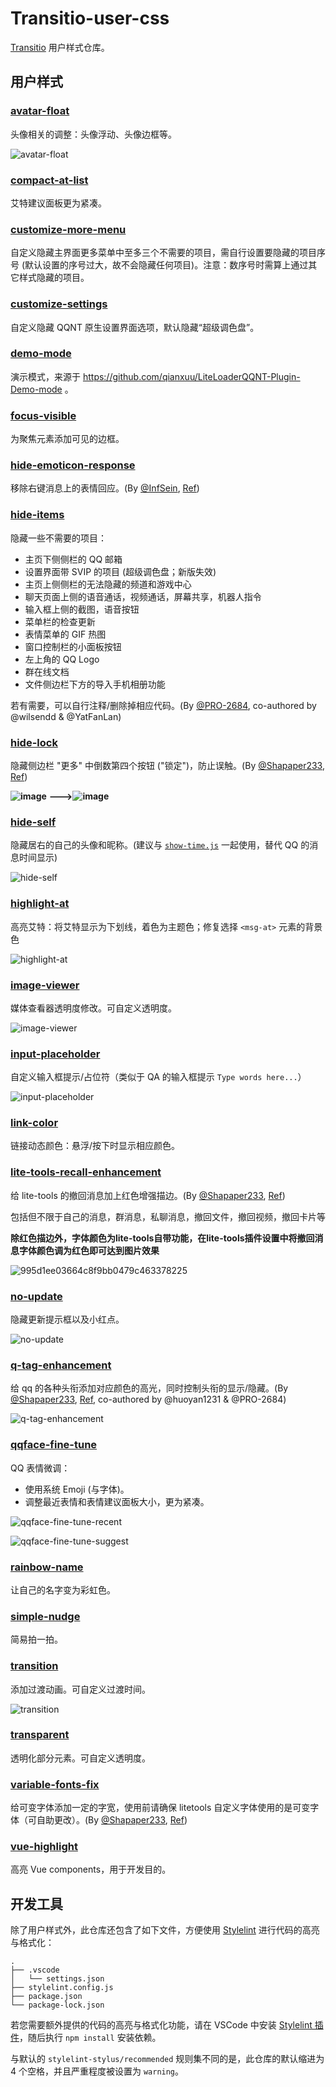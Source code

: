 # Transitio-user-css

[Transitio](https://github.com/PRO-2684/transitio) 用户样式仓库。

## 用户样式

### [avatar-float](./avatar-float.styl)

头像相关的调整：头像浮动、头像边框等。

![avatar-float](./images/avatar-float.jpg)

### [compact-at-list](./compact-at-list.css)

艾特建议面板更为紧凑。

### [customize-more-menu](./customize-more-menu.styl)

自定义隐藏主界面更多菜单中至多三个不需要的项目，需自行设置要隐藏的项目序号 (默认设置的序号过大，故不会隐藏任何项目)。注意：数序号时需算上通过其它样式隐藏的项目。

### [customize-settings](./customize-settings.styl)

自定义隐藏 QQNT 原生设置界面选项，默认隐藏“超级调色盘”。

### [demo-mode](./demo-mode.css)

演示模式，来源于 https://github.com/qianxuu/LiteLoaderQQNT-Plugin-Demo-mode 。

### [focus-visible](./focus-visible.styl)

为聚焦元素添加可见的边框。

### [hide-emoticon-response](./hide-emoticon-response.css)

移除右键消息上的表情回应。(By [@InfSein](https://github.com/InfSein), [Ref](https://github.com/PRO-2684/transitio/issues/4#issuecomment-2207904703))

### [hide-items](./hide-items.css)

隐藏一些不需要的项目：

- 主页下侧侧栏的 QQ 邮箱
- 设置界面带 SVIP 的项目 (超级调色盘；新版失效)
- 主页上侧侧栏的无法隐藏的频道和游戏中心
- 聊天页面上侧的语音通话，视频通话，屏幕共享，机器人指令
- 输入框上侧的截图，语音按钮
- 菜单栏的检查更新
- 表情菜单的 GIF 热图
- 窗口控制栏的小面板按钮
- 左上角的 QQ Logo
- 群在线文档
- 文件侧边栏下方的导入手机相册功能

若有需要，可以自行注释/删除掉相应代码。(By [@PRO-2684](https://github.com/PRO-2684), co-authored by @wilsendd & @YatFanLan)

### [hide-lock](./hide-lock.css)

隐藏侧边栏 "更多" 中倒数第四个按钮 ("锁定")，防止误触。(By [@Shapaper233](https://github.com/Shapaper233), [Ref](https://github.com/PRO-2684/transitio/issues/4#issuecomment-2119115010))

**![image](https://github.com/PRO-2684/Transitio-user-css/assets/157946924/67a35135-69ce-461b-9b41-348a1cbd3b4e)**
**--->![image](https://github.com/PRO-2684/Transitio-user-css/assets/157946924/d00a405c-b556-4c37-a9e1-1f1aede8f7d7)**

### [hide-self](./hide-self.css)

隐藏居右的自己的头像和昵称。(建议与 [`show-time.js`](https://github.com/PRO-2684/Scriptio-user-scripts/#show-time) 一起使用，替代 QQ 的消息时间显示)

![hide-self](./images/hide-self.jpg)

### [highlight-at](./highlight-at.css)

高亮艾特：将艾特显示为下划线，着色为主题色；修复选择 `<msg-at>` 元素的背景色

![highlight-at](./images/highlight-at.jpg)

### [image-viewer](./image-viewer.css)

媒体查看器透明度修改。可自定义透明度。

![image-viewer](./images/image-viewer.jpg)

### [input-placeholder](./input-placeholder.css)

自定义输入框提示/占位符（类似于 QA 的输入框提示 `Type words here...`）

![input-placeholder](./images/input-placeholder.jpg)

### [link-color](./link-color.css)

链接动态颜色：悬浮/按下时显示相应颜色。

### [lite-tools-recall-enhancement](./lite-tools-recall-enhancement.css)

给 lite-tools 的撤回消息加上红色增强描边。(By [@Shapaper233](https://github.com/Shapaper233), [Ref](https://github.com/PRO-2684/transitio/issues/4#issuecomment-2119115010))

包括但不限于自己的消息，群消息，私聊消息，撤回文件，撤回视频，撤回卡片等

**除红色描边外，字体颜色为lite-tools自带功能，在lite-tools插件设置中将撤回消息字体颜色调为红色即可达到图片效果**

![995d1ee03664c8f9bb0479c463378225](https://github.com/PRO-2684/Transitio-user-css/assets/157946924/22149ce4-261d-4b3a-ad78-b93709c320b2)

### [no-update](./no-update.css)

隐藏更新提示框以及小红点。

![no-update](./images/no-update.jpg)

### [q-tag-enhancement](./q-tag-enhancement.styl)

给 qq 的各种头衔添加对应颜色的高光，同时控制头衔的显示/隐藏。(By [@Shapaper233](https://github.com/Shapaper233), [Ref](https://github.com/PRO-2684/transitio/issues/4#issuecomment-2212343133), co-authored by @huoyan1231 & @PRO-2684)

![q-tag-enhancement](./images/q-tag-enhancement.png)

### [qqface-fine-tune](./qqface-fine-tune.styl)

QQ 表情微调：

- 使用系统 Emoji (与字体)。
- 调整最近表情和表情建议面板大小，更为紧凑。

![qqface-fine-tune-recent](./images/qqface-fine-tune-recent.jpg)

![qqface-fine-tune-suggest](./images/qqface-fine-tune-suggest.jpg)

### [rainbow-name](./rainbow-name.css)

让自己的名字变为彩虹色。

### [simple-nudge](./simple-nudge.styl)

简易拍一拍。

### [transition](./transition.css)

添加过渡动画。可自定义过渡时间。

![transition](./images/transition.gif)

### [transparent](./transparent.css)

透明化部分元素。可自定义透明度。

### [variable-fonts-fix](./variable-fonts-fix.css)

给可变字体添加一定的字宽，使用前请确保 litetools 自定义字体使用的是可变字体（可自助更改）。(By [@Shapaper233](https://github.com/Shapaper233), [Ref](https://github.com/PRO-2684/transitio/issues/4#issuecomment-2212343133))

### [vue-highlight](./vue-highlight.css)

高亮 Vue components，用于开发目的。

## 开发工具

除了用户样式外，此仓库还包含了如下文件，方便使用 [Stylelint](https://stylelint.io/) 进行代码的高亮与格式化：

```text
.
├── .vscode
│   └── settings.json
├── stylelint.config.js
├── package.json
└── package-lock.json
```

若您需要额外提供的代码的高亮与格式化功能，请在 VSCode 中安装 [Stylelint 插件](https://marketplace.visualstudio.com/items?itemName=stylelint.vscode-stylelint)，随后执行 `npm install` 安装依赖。

与默认的 `stylelint-stylus/recommended` 规则集不同的是，此仓库的默认缩进为 4 个空格，并且严重程度被设置为 `warning`。
